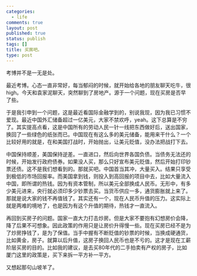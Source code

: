 ```yaml
--- 
categories: 
  - life
comments: true
layout: post
published: true
status: publish
tags: []
title: 买房吧。
type: post
---
```

<div id="msgcns!3725CC0EE38B1F6!1530" class="bvMsg">考博并不是一无是处。

<span lang="EN-US"> </span>

最近考博。心态一直非常好，每当郁闷的时候，就开始给各地的朋友聊天吃牛，很<span lang="EN-US">high</span>。今天和袁家泥聊天，突然聊到了房地产。源于一个问题，现在买房是否早了些。

<span lang="EN-US"> </span>

于是我引申到一个问题，这是最近看国际金融学到的，别说我现，因为我已习惯不爱现。最近中国外汇储备超过一亿美元，大家不禁欢呼，<span lang="EN-US">yeah</span>。这下总算是不穷了。其实提高点看，这是中国所有的劳动人民一针一线把东西做好后，送出国家，换回了一些绿色的纸张而已。中国现在有这么多的美元储备，能用来干什么？一个比较好用的就是，在和美国打战时，开始抛出，让美元贬值，没办法把战打下去。

<span lang="EN-US"> </span>

中国保持顺差，美国保持逆差。一直进口，然后向世界各国负债。当债务无法还的时候，开始发行政府债券。如果没人买，那么只好宣布美元贬值，然后开始打印钞票还债。这不是我们想看到的。那就买吧。中国首当其冲，大量买入。结果只享受到极低的市场回报率。而美国拿到钱，则投入到高回报的项目中去，比如大量流入中国，即所谓的热钱。因为有资本管制，所以美元全部换成人民币。无形中，有多少美元进来，央行就必须印多少钞票去买。当货币供应一多，通货膨胀就上来了。那就是说大家的钱不再值钱了。其实还有一个，现在人民币升值的压力。这实际上就是两难的境地了，也是因为有这个升值的期待，热钱才一直流入。

<span lang="EN-US"> </span>

再回到买房子的问题。国家一直大力打击炒房。但是大家不要抱有幻想房价会降，降了后果不可想象。因此政策的作用只是让房价升得慢一些。现在买房已经不是为了炒房挣钱了，是为了保值。当手中握有不断贬值的钞票的时候，当换成硬通货，比如黄金，房子。就算以后升值，这房子换回人民币也是不亏的。这才是现在工薪阶层买房的目的。比如我的建议，是去买80年代的二手拍卖有产权的房子，比如厦门这里的政策是，买下来拆一平方补一平方。

<span lang="EN-US"> </span>

又想起那句山坡羊了。</div>
